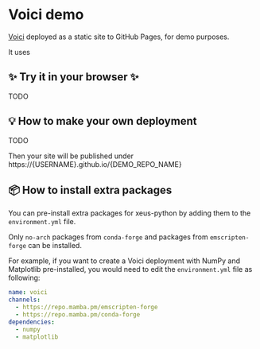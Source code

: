 # Voici demo

<!-- [![lite-badge](https://jupyterlite.rtfd.io/en/latest/_static/badge.svg)](https://jupyterlite.github.io/xeus-python-demo/retro/notebooks/?path=demo.ipynb) -->

[Voici](https://github.com/voila-dashboards/voici) deployed as a static site to GitHub Pages, for demo purposes.

It uses

## ✨ Try it in your browser ✨

TODO

<!-- https://jupyterlite.github.io/xeus-python-demo/retro/notebooks/?path=demo.ipynb -->

## 💡 How to make your own deployment

TODO
<!-- ![Deploy your own](deploy.gif) -->

Then your site will be published under https://{USERNAME}.github.io/{DEMO_REPO_NAME}

## 📦 How to install extra packages

You can pre-install extra packages for xeus-python by adding them to the ``environment.yml`` file.

Only ``no-arch`` packages from ``conda-forge`` and packages from ``emscripten-forge`` can be installed.

For example, if you want to create a Voici deployment with NumPy and Matplotlib pre-installed, you would need to edit the ``environment.yml`` file as following:

```yml
name: voici
channels:
  - https://repo.mamba.pm/emscripten-forge
  - https://repo.mamba.pm/conda-forge
dependencies:
  - numpy
  - matplotlib
```
